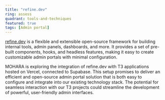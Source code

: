 ```yaml
---
title: "refine.dev"
ring: assess
quadrant: tools-and-techniques
featured: true
tags: [Admin portal]
---
```


[refine.dev](https://refine.dev/) is a flexible and extensible open-source framework for building internal tools, admin panels, dashboards, and more. It provides a set of pre-built components, hooks, and headless features, making it easy to create customizable admin portals with minimal configuration.

MOHARA is exploring the integration of refine.dev with T3 applications hosted on Vercel, connected to Supabase. This setup promises to deliver an efficient and open-source admin portal solution that is both easy to configure and integrate into our existing technology stack. The potential for seamless interaction with our T3 projects could streamline the development of powerful, user-friendly admin interfaces.

